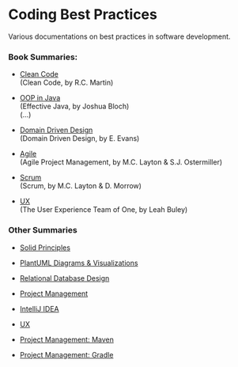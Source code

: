 # Coding Best Practices

Various documentations on best practices in software development.

### Book Summaries:

- [Clean Code](Clean%20Code.md)  
    (Clean Code, by R.C. Martin)

- [OOP in Java](OOP.md)  
  (Effective Java, by Joshua Bloch)  
  (...)

- [Domain Driven Design](Domain%20Driven%20Design.md)  
    (Domain Driven Design, by E. Evans)

- [Agile](Agile.md)  
    (Agile Project Management, by M.C. Layton & S.J. Ostermiller)

- [Scrum](Scrum.md)  
    (Scrum, by M.C. Layton & D. Morrow)

- [UX](UX%20Team%20of%20One.md)  
    (The User Experience Team of One, by Leah Buley)

### Other Summaries

- [Solid Principles](SOLID.md)

- [PlantUML Diagrams & Visualizations](PlantUML.md)

- [Relational Database Design](Relational%20Databases.md)

- [Project Management](Project%20Management.md)

- [IntelliJ IDEA](IntelliJ.md)

- [UX](UX.md)

- [Project Management: Maven](Maven.md)

- [Project Management: Gradle](Gradle.md)